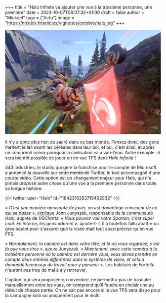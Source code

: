 +++
title = "Halo Infinite va ajouter une vue à la troisième personne, une première"
date = 2024-10-07T08:07:32+01:00
draft = false
author = "Mickael"
tags = ["Actu"]
image = "https://nostick.fr/articles/vignettes/octobre/halo.jpg"
+++

![Halo Infinite](halo.jpg "") 

Il n'y a donc plus rien de sacré dans ce bas monde. Pensez donc, des gens mettent le lait *avant* les céréales dans leur bol, et oui, c'est ainsi, et après on comprend mieux pourquoi la civilisation va à vau-l'eau. Autre exemple : il sera bientôt possible de jouer en en vue TPS dans *Halo Infinite* !

343 Industries, le studio qui gère la franchise pour le compte de Microsoft, a annoncé la nouvelle sur ~~cette merde de~~ Twitter, le tout accompagné d'une courte vidéo. Cette option est un changement majeur pour Halo, qui n'a jamais proposé autre chose qu'une vue à la première personne dans toute sa longue histoire.

{{< twitter user="Halo" id="1842316353719402932" >}}

« *C'est une manière amusante de jouer, on est davantage conscient de ce qui se passe* », [explique](https://www.vgchartz.com/article/462653/halo-infinite-adding-third-person-mode-in-november/) John Junyszek, responsable de la communauté Halo, auprès de *VGChartz*. « *Vous pouvez voir votre Spartan, c'est super cool. En interne, les gens adorent* », ajoute-t-il. Il a toutefois fallu abattre un gros boulot pour s'assurer que la visée était tout aussi précise qu'en vue FPS.

« *Normalement, la caméra est dans votre tête, et là où vous regardez, c'est là que vous tirez* », ajoute Junyszek. « *Maintenant, avec cette caméra à la troisième personne où la caméra est derrière vous, vous devez prendre en compte deux entrées différentes dans le système de visée, et cela a demandé beaucoup de travail pour y parvenir* ». Les habitués de *Fortnite* n'auront pas trop de mal à s'y retrouver.

L'option, qui sera proposée en novembre, ne permettra pas de basculer manuellement entre les vues, on comprend qu'il faudra en choisir une au début de chaque partie. On ne sait pas encore si la vue TPS sera dispo pour la campagne solo ou uniquement pour le multi.